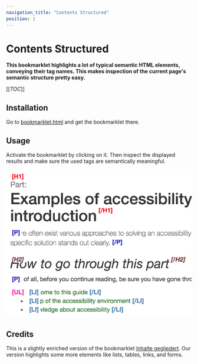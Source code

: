 ```yaml
---
navigation_title: "Contents Structured"
position: 1
---
```


# Contents Structured

**This bookmarklet highlights a lot of typical semantic HTML elements, conveying their tag names. This makes inspection of the current page's semantic structure pretty easy.**

[[_TOC_]]

## Installation

Go to [bookmarklet.html](_static/bookmarklet.html) and get the bookmarklet there.

## Usage

Activate the bookmarklet by clicking on it. Then inspect the displayed results and make sure the used tags are semantically meaningful.

![Results after firing "Contents structured" bookmarklet](_media/results-after-firing-contents-structured-bookmarklet.png)

## Credits

This is a slightly enriched version of the bookmarklet [Inhalte gegliedert](https://testen.bitv-test.de/bookmarklets.html). Our version highlights some more elements like lists, tables, links, and forms.
